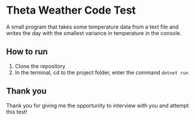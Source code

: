 # Theta Weather Code Test

A small program that takes some temperature data from a text file and writes the day with the smallest variance in temperature in the console.

## How to run

1. Clone the repository
2. In the terminal, cd to the project folder, enter the command `dotnet run`

## Thank you

Thank you for giving me the opportunity to interview with you and attempt this test!
